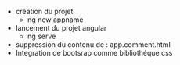 * création du projet 
   - ng new appname
* lancement du projet angular
   - ng serve
* suppression du contenu de : app.comment.html
* Integration de bootsrap comme bibliothéque css
